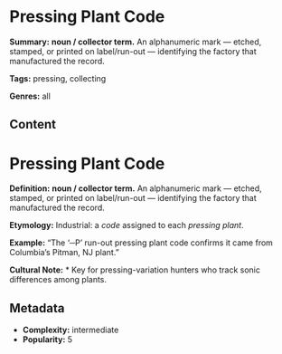 # Pressing Plant Code

**Summary:** **noun / collector term.** An alphanumeric mark — etched, stamped, or printed on label/run-out — identifying the factory that manufactured the record.

**Tags:** pressing, collecting

**Genres:** all

## Content

# Pressing Plant Code

**Definition:** **noun / collector term.** An alphanumeric mark — etched, stamped, or printed on label/run-out — identifying the factory that manufactured the record.

**Etymology:** Industrial: a *code* assigned to each *pressing plant*.

**Example:** “The ‘─P’ run-out pressing plant code confirms it came from Columbia’s Pitman, NJ plant.”

**Cultural Note:** * Key for pressing-variation hunters who track sonic differences among plants.

## Metadata

- **Complexity:** intermediate
- **Popularity:** 5
